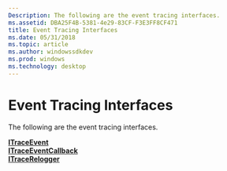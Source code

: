 ```yaml
---
Description: The following are the event tracing interfaces.
ms.assetid: DBA25F4B-5381-4e29-83CF-F3E3FF8CF471
title: Event Tracing Interfaces
ms.date: 05/31/2018
ms.topic: article
ms.author: windowssdkdev
ms.prod: windows
ms.technology: desktop
---
```


# Event Tracing Interfaces

The following are the event tracing interfaces.

<dl>

[**ITraceEvent**](/windows/win32/Relogger/nn-relogger-itraceevent?branch=master)  
[**ITraceEventCallback**](/windows/win32/Relogger/nn-relogger-itraceeventcallback?branch=master)  
[**ITraceRelogger**](/windows/win32/Relogger/nn-relogger-itracerelogger?branch=master)  
</dl>

 

 



